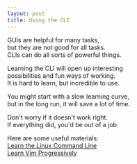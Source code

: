 ```yaml
---
layout: post
title: Using the CLI
---
```


GUIs are helpful for many tasks,   
but they are not good for all tasks.   
CLIs can do all sorts of powerful things.

Learning the CLI will open up interesting   
possibilities and fun ways of working.   
It is hard to learn, but incredible to use.

You might start with a slow learning curve,   
but in the long run, it will save a lot of time.

Don't worry if it doesn't work right.   
If everything did, you'd be out of a job.

Here are some useful materials:   
[Learn the Linux Command Line](https://linuxcommand.org/)   
[Learn Vim Progressively](https://yannesposito.com/Scratch/en/blog/Learn-Vim-Progressively/)
